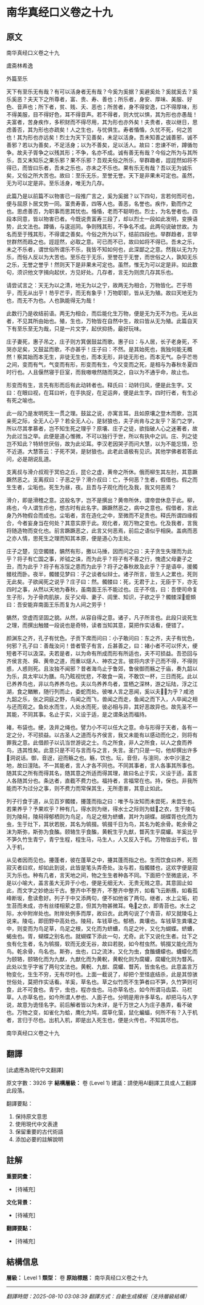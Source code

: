 # 南华真经口义卷之十九

## 原文

南华真经口义卷之十九

鬳斋林希逸

外篇至乐

天下有至乐无有哉？有可以活身者无有哉？今奚为奚据？奚避奚处？奚就奚去？奚乐奚恶？夫天下之所尊者，富、贵、寿、善也；所乐者，身安、厚味、美服、好色、音声也；所下者，贫、贱、夭、恶也；所苦者，身不得安逸，口不得厚味，形不得美服，目不得好色，耳不得音声。若不得者，则大忧以惧，其为形也亦愚哉！夫富者，苦身疾作，多积财而不得尽用，其为形也亦外矣！夫贵者，夜以继日，思虑善否，其为形也亦疏矣！人之生也，与忧俱生。寿者惛惛，久忧不死，何之苦也！其为形也亦远矣！烈士为天下见善矣，未足以活身。吾未知善之诚善邪，诚不善邪？若以为善矣，不足活身；以为不善矣，足以活人。故曰：忠谏不听，蹲循勿争。故夫子胥争之以残其形；不争，名亦不成。诚有善无有哉？今俗之所为与其所乐，吾又末知乐之果乐邪？果不乐邪？吾观夫俗之所乐，举群趣者，誙誙然如将不得已，而皆曰乐者，吾未之乐也，亦未之不乐也。果有乐无有哉？吾以无为诚乐矣，又俗之所大苦也。故曰：至乐无乐，至誉无誉。天下是非果未可定也。虽然，无为可以定是非。至乐活身，唯无为几存。

此篇乃是以前篇不以物害已一段推广言之，奚为奚据？以下四句，言若何而可也，便与屈原卜居文势一同。富贵寿善，四等人也。善恶，名誉也。疾作，勤而作之也。思虑善否，为职事而思其忧也。惛惛，老而不聪明也。烈士，为名誉者也。四段本同意，皆以物害已者。今既说贵富寿三段了，却以烈士一段如此发明，变换语势，此文法也。蹲循，与逡巡同。争则残其形，不争名不成。此两句说破世故。为名而至于残其形，不得谓之善矣。今俗之所为以下，结前四段也。举群趋者，言举世群然而趋之也。誙誙然，必取之意。可已而不已，故曰如将不得已。吾未之乐，未之不乐者，谓世俗所谓乐不乐，我皆不知如何也，此深鄙之之意。然我以无为为乐，而俗人反以为大苦也。至乐在于无乐，至誉在于无誉，而世俗之人，孰知无乐之乐，无誉之誉乎！然则天下是非果未可定也。虽然，惟无为可以定是非。如此数句，须识他文字揖向起伏，方见好处。几存者，言无为则庶几存其乐也。

请尝试言之：天无为以之清，地无为以之宁，故两无为相合，万物皆化。芒乎芴乎，而无从出乎！芴乎芒乎，而无有象乎！万物职职，皆从无为殖。故曰天地无为也，而无不为也。人也孰能得无为哉！

此数行乃是收结前语。两无为相合，而后能化生万物，便是无为无不为也。无从出者，不见其所由始也。殖，生也，万物皆在自然中生，故曰皆从无为殖。此篇自天下有至乐至无为哉，只是一片文字，起伏抑扬，最好玩味。

庄子妻死，惠子吊之，庄子则方箕倨鼓盆而歌。惠子曰：与人居，长子老身死，不哭亦足矣，又鼓盆而歌，不亦甚乎！庄子曰：不然。是其始死也，我独何能无概然！察其始而本无生，非徒无生也，而本无形，非徒无形也，而本无气。杂乎芒芴之间，变而有气，气变而有形，形变而有生，今又变而之死，是相与为春秋冬夏四时行也。人且偃然寝于巨室，而我嗷嗷然随而哭之，自以为不通乎命，故止也。

形变而有生，言先有形而后有此动转者也。释氏曰：动转归风，便是此生字。又曰：在眼曰视，在耳曰听，在手执捉，在足运奔，便是此生字。四时行者，有生必有死之喻也。

此一段乃是发明死生一贯之理。鼓盆之说，亦寓言耳。且如原壤之登木而歌，岂其亲死之际，全无人心乎？若全无人心，是豺狼也，夫子尚肯与之友乎？圣门之学，所以尽其孝慕者，岂不知生死之理乎？原壤、庄子之徒，欲指破人心之迷著者，故为此过当之举。此便是道心惟微，不可以独行于世，所以有执中之训。庄、列之徒岂不知此？特矫世厌俗，故为此论耳。李汉老因哭子而问大慧，以为不能忘情，恐不近道。大慧答云：子死不哭，是豺狼也。此老此语极有见识。其他学佛者若答此问，必是胡说乱道。

支离叔与滑介叔观于冥伯之丘，昆仑之虚，黄帝之所休。俄而柳生其左肘，其意蹶蹶然恶之。支离叔曰：子恶之乎？滑介叔曰：亡，予何恶？生者，假借也。假之而生生者，尘垢也。死生为昼，夜。且吾与子观化而化及我，我又何恶焉？

滑介，即是滑稽之意。这般名字，岂不是撰出？黄帝所休，谓帝尝休息于此。柳，疡也，今人谓生疖也，想古时有此名字。蹶蹶然恶之，病中之意也。假借者，言此身乃外物假合而成也。尘垢者，言在造化之中，至微而不足贵也。释氏所谓四缘假合，今者妄身当在何处？其意实原于此。观化者，观万物之变也。化及我者，言我将随造物而变化也。前言蹶蹶恶之，此言又何恶焉，前后之语似乎相戾。盖病而恶之亦人情，思死生之理而知其本原，便是道心为主处。

庄子之楚，见空髑髅，髇然有形，撽以马捶，因而问之曰：夫子贪生失理而为此乎？将子有亡国之事，斧钺之诛，而为此乎？将子有不善之行，愧遗父母妻子之丑，而为此乎？将子有冻馁之患而为此乎？将子之春秋故及此乎？于是语卒，援髑髅枕而卧。夜半，髑髅见梦曰：子之谈者似辩士。诸子所言，皆生人之累也，死则无此矣。子欲闻死之说乎？庄子曰：然。髑髅曰：死，无君于上，无臣于下，亦无四时之事，从然以天地为春秋，虽南面王乐不能过也。庄子不信，曰：吾使司命复生子形，为子骨肉肌肤，反子父母、妻子、闾里、知识，子欲之乎？髑髅深𪾸蹙頞曰：吾安能弃南面王乐而复为人间之劳乎！

髇然，空虚而坚固之貌。从然，从容自得之意。诸子，凡子所言也。此段只说死生之理，而撰出触髅一段说也是奇特，读者当知其意，莫把作实话看，便错了。

颜渊东之齐，孔子有忧色。子贡下席而问曰：小子敢问曰：东之齐，夫子有忧色，何邪？孔子曰：善哉汝问！昔者管子有言，丘甚善之，曰：褚小者不可以怀大，绠短者不可以汲深。夫若是者，以为命有所成而形有所适也，夫不可损益。吾恐回与齐侯言尧、舜、黄帝之道，而重以燧人、神农之言。彼将内求于己而不得，不得则惑，人惑则死。且汝独不闻邪？昔者海鸟止于鲁郊，鲁侯御而觞之于庙，奏九韶以为乐，具太牢以为膳。鸟乃眩视忧悲，不敢食一脔，不敢饮一杯，三日而死。此以已养养鸟也，非以鸟养养鸟也。夫以鸟养养鸟者，宜栖之深林，游之坛陆，浮之江湖，食之䲡䱔，随行列而止，委蛇而处。彼唯人言之恶闻，奚以夫𫍢𫍢为乎？咸池九韶之乐，张之洞庭之野，鸟闻之而飞，兽闻之而走，鱼闻之而下入，人卒闻之相与还而观之。鱼处水而生，人处水而死，彼必相与异，其好恶故异也。故先圣不一其能，不同其事。名止于实，义设于适，是之谓条达而福持。

褚，布袋也。绠，汲井之绳也。譬力小不可以任大之意。命与形得于天者，各有一定之分，不可损益。以古圣人之道而与齐侯言，我又未能有以感动而化之，则将有罪我之意。此借颜子以讥当世游说之士。鸟之所食，非人之所食，以人之食而养鸟，违其性矣。此意只是不可与言而与之言，失言。圣门只是一句，他却撰出许多𭱊洞说话。御，音迓，迎而觞之也。觞，饮也。坛，音但，与澶同，水中沙澶之地，故曰澶陆。不一其能者，言人才各不同也。不同其事者，言人各事其所事也。随其实之所有而得其名，随其意之所适而得其理，故曰名止于实，义设于适，盖言人各随其分也。条达者，直截不费力也。福持者，言福常在也。持，保也。非我所能而不为过分之事，则不费力而常保其生，无所患害，其意止如此。

列子行食于道，从见百岁髑髅，攓蓬而指之曰：唯予与汝知而未尝死，未尝生也。若果养乎？予果欢乎？种有几，得水则为继，得水士之际则为蛙𧏖之衣，生于陵屯则为陵舄，陵舄得郁栖则为鸟足，鸟足之根为蛴螬，其叶为胡蝶。胡蝶胥也化而为虫，生于灶下，其状若脱，其名为鸲掇。鸲掇千日为鸟，其名为乾余骨。乾余骨之沫为斯弥，斯弥为食醢。颐辂生乎食醢，黄軦生乎九猷，瞀芮生乎腐蠸。羊奚比乎不笋久竹生青宁，青宁生程，程生马，马生人，人又反入于机。万物皆出于机，皆入于机，

从见者因而见也。攓蓬者，彼在蓬草之中，攓其蓬而指之也。生而饮食曰养，死而寂灭者曰欢，却如此到说，此皆是笔头弄奇处。汝与若，指髑髅也，这欢字便是寂灭为乐也。种有几者，言天地之间，物之生生者种各不同。下面把个至微底说，不是以小喻大，盖言虽大无异于小也，便是无细无大、无贵无贱之意。其意固止如此，而文字之妙绝出千古。整齐中不整齐，不整齐中整齐，如看飞云断鴈，如看孤峰断坂，愈读愈好。列子于中又添两句，便不如他省了两句。继者，水上尘垢，初生苔而未成，亦有丝缕相萦之意，但其为物甚微耳。龟𧏖之衣，即青苔也。水土之际，水中附岸处也。附岸处例多而厚，故曰衣。此两句说了个青苔，却又就陵屯上说来。陵屯，即田野中高处也。陵舄，车钱草也。郁栖，粪壤也。车钱草生粪壤之中，则变而为鸟足草，鸟足之根，又化而为蛴螬，鸟足之叶，又化为蝴蝶。蛴螬，蝎虫也。胥，蝴蝶之别名也。就蝴蝶下添此一句，尤奇。此下又说化生者。灶下之虫有化生者，名为鸲掇，软而无皮无谷，故曰若脱，如今柑虫然。鸲掇又能化而为鸟。乾余骨，鸟名也。斯弥，虫也，口之流沐，又化为虫，食醢蠛蠓也。蠛蠓化而为颐辂，颐辂化而为九猷，九猷化而为黄軦，黄軦化则为腐蠸，腐蠸化则为瞀芮。此处以生乎字省了两句文法也。黄軦、九猷、腐蠸、瞀芮，皆虫名也。此意盖言万物变化，生生不穷，无有尽时也。上面一截说了，却把个至怪底结杀，此是其惊骇世俗处，莫把作实话看。羊奚，草名也。草之似竹而不生笋者曰不笋，久竹笋则可食，此不可食也。青宁，虫也，程亦虫也。马亦草名也，如今所谓马齿菜、马栏草。人亦草名也，如今所谓人参也、人面子也。分明是用许多草名，却把马与人字说，故意为诡怪名字。前后解者皆以为未详，是千万世之人为庄子愚弄，看不破也。万物之变，如雀化为蛤，鹰化为鸠，腐草化萤，鼠化蝙蝠，何所不有？入于机者，言归于尽也。出机入机，即是出入死生也，便是火传也，不知其尽也。

南华真经口义卷之十九

## 翻譯

[此處應為現代中文翻譯]

原文字數：3926 字
**結構層級：** 卷 (Level 1)
建議：請使用AI翻譯工具或人工翻譯此段落。

翻譯要點：
1. 保持原文意思
2. 使用現代中文表達
3. 保留重要的古代術語
4. 添加必要的註解說明

## 註解

**重要詞彙：**
- [待補充]

**文化背景：**
- [待補充]

**翻譯要點：**
- [待補充]

## 結構信息

**層級：** Level 1
**類型：** 卷
**原始標題：** 南华真经口义卷之十九

---
*翻譯時間：2025-08-10 03:08:39*
*翻譯方式：自動生成模板（支持層級結構）*
